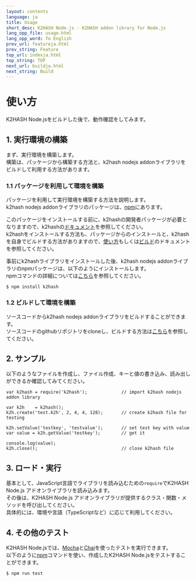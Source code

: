 ```yaml
---
layout: contents
language: ja
title: Usage
short_desc: K2HASH Node.js - K2HASH addon library for Node.js
lang_opp_file: usage.html
lang_opp_word: To English
prev_url: featureja.html
prev_string: Feature
top_url: indexja.html
top_string: TOP
next_url: buildja.html
next_string: Build
---
```


# 使い方
K2HASH Node.jsをビルドした後で、動作確認をしてみます。

## 1. 実行環境の構築
まず、実行環境を構築します。  
構築は、パッケージから構築する方法と、k2hash nodejs addonライブラリをビルドして利用する方法があります。

### 1.1 パッケージを利用して環境を構築
パッケージを利用して実行環境を構築する方法を説明します。  
k2hash nodejs addonライブラリのパッケージは、[npm](https://www.npmjs.com/package/k2hash)にあります。  

このパッケージをインストールする前に、k2hashの開発者パッケージが必要となりますので、k2hashの[ドキュメント](https://k2hash.antpick.ax/indexja.html)を参照してください。  
k2hashをインストールする方法も、パッケージからのインストールと、k2hashを自身でビルドする方法がありますので、[使い方](https://k2hash.antpick.ax/usageja.html)もしくは[ビルド](https://k2hash.antpick.ax/buildja.html)のドキュメントを参照してください。  

事前にk2hashライブラリをインストールした後、k2hash nodejs addonライブラリのnpmパッケージは、以下のようにインストールします。  
npmコマンドの詳細については[こちら](https://docs.npmjs.com/misc/index.html#npm1)を参照してください。  
```
$ npm install k2hash
```
### 1.2 ビルドして環境を構築
ソースコードからk2hash nodejs addonライブラリをビルドすることができます。  
ソースコードのgithubリポジトリをcloneし、ビルドする方法は[こちら](https://nodejs.k2hash.antpick.ax/buildja.html)を参照してください。

## 2. サンプル
以下のようなファイルを作成し、ファイル作成、キーと値の書き込み、読み出しができるか確認してみてください。  
```
var k2hash = require('k2hash');             // import k2hash nodejs addon library

var k2h    = k2hash();
k2h.create('test.k2h', 2, 4, 4, 128);       // create k2hash file for testing

k2h.setValue('testkey', 'testvalue');       // set test key with value
var value = k2h.getValue('testkey');        // get it

console.log(value);
k2h.close();                                // close k2hash file
```

## 3. ロード・実行
基本として、JavaScript言語でライブラリを読み込むための`require`でK2HASH Node.js アドオンライブラリを読み込みます。  
その後は、K2HASH Node.js アドオンライブラリが提供するクラス・関数・メソッドを呼び出してください。  
具体的には、環境や言語（TypeScriptなど）に応じて利用してください。

## 4. その他のテスト  
K2HASH Node.jsでは、[Mocha](https://github.com/mochajs/mocha)と[Chai](https://github.com/chaijs/chai)を使ったテストを実行できます。  
以下のように[npm](https://www.npmjs.com/get-npm)コマンドを使い、作成したK2HASH Node.jsをテストすることができます。  
```
$ npm run test
```
